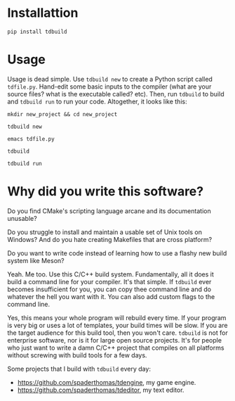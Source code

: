 # Installattion

`pip install tdbuild`

# Usage

Usage is dead simple. Use `tdbuild new` to create a Python script called `tdfile.py`. Hand-edit some basic inputs to the compiler (what are your source files? what is the executable called? etc). Then, run `tdbuild` to build and `tdbuild run` to run your code. Altogether, it looks like this:

 ```
 mkdir new_project && cd new_project
 
 tdbuild new
 
 emacs tdfile.py
 
 tdbuild
 
 tdbuild run
 ```
# Why did you write this software?
Do you find CMake's scripting language arcane and its documentation unusable?

Do you struggle to install and maintain a usable set of Unix tools on Windows? And do you hate creating Makefiles that are cross platform?

Do you want to write code instead of learning how to use a flashy new build system like Meson?

Yeah. Me too. Use this C/C++ build system. Fundamentally, all it does it build a command line for your compiler. It's that simple. If `tdbuild` ever becomes insufficient for you, you can copy thee command line and do whatever the hell you want with it. You can also add custom flags to the command line.

Yes, this means your whole program will rebuild every time. If your program is very big or uses a lot of templates, your build times will be slow. If you are the target audience for this build tool, then you won't care. `tdbuild` is not for enterprise software, nor is it for large open source projects. It's for people who just want to write a damn C/C++ project that compiles on all platforms without screwing with build tools for a few days.

Some projects that I build with `tdbuild` every day:
- https://github.com/spaderthomas/tdengine, my game engine.
- https://github.com/spaderthomas/tdeditor, my text editor.

